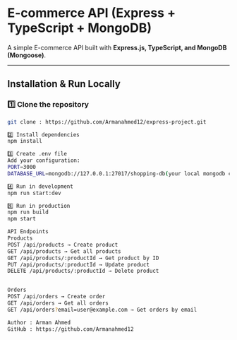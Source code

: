 
# E-commerce API (Express + TypeScript + MongoDB)

A simple E-commerce API built with **Express.js, TypeScript, and MongoDB (Mongoose)**.

---

## Installation & Run Locally

### 1️⃣ Clone the repository
```bash
git clone : https://github.com/Armanahmed12/express-project.git

2️⃣ Install dependencies
npm install

3️⃣ Create .env file
Add your configuration:
PORT=3000
DATABASE_URL=mongodb://127.0.0.1:27017/shopping-db(your local mongodb connection string will come here)

4️⃣ Run in development
npm run start:dev

5️⃣ Run in production
npm run build
npm start

API Endpoints
Products
POST /api/products → Create product
GET /api/products → Get all products
GET /api/products/:productId → Get product by ID
PUT /api/products/:productId → Update product
DELETE /api/products/:productId → Delete product


Orders
POST /api/orders → Create order
GET /api/orders → Get all orders
GET /api/orders?email=user@example.com → Get orders by email

Author : Arman Ahmed
GitHub : https://github.com/Armanahmed12